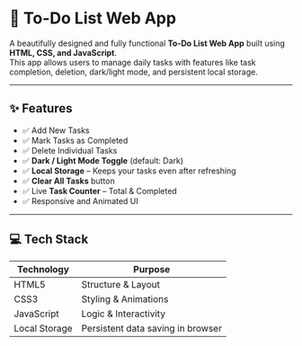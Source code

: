 # 📝 To-Do List Web App

A beautifully designed and fully functional **To-Do List Web App** built using **HTML, CSS, and JavaScript**.  
This app allows users to manage daily tasks with features like task completion, deletion, dark/light mode, and persistent local storage.

---

## ✨ Features

- ✅ Add New Tasks
- ✅ Mark Tasks as Completed
- ✅ Delete Individual Tasks
- ✅ **Dark / Light Mode Toggle** (default: Dark)
- ✅ **Local Storage** – Keeps your tasks even after refreshing
- ✅ **Clear All Tasks** button
- ✅ Live **Task Counter** – Total & Completed
- ✅ Responsive and Animated UI

---

## 💻 Tech Stack

| Technology | Purpose |
|------------|---------|
| HTML5 | Structure & Layout |
| CSS3 | Styling & Animations |
| JavaScript | Logic & Interactivity |
| Local Storage | Persistent data saving in browser |
